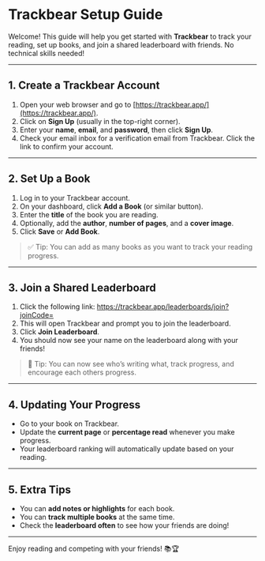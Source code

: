 # Trackbear Setup Guide

Welcome! This guide will help you get started with **Trackbear** to track your reading, set up books, and join a shared leaderboard with friends. No technical skills needed!

---

## 1. Create a Trackbear Account

1. Open your web browser and go to [https://trackbear.app/](https://trackbear.app/).  
2. Click on **Sign Up** (usually in the top-right corner).  
3. Enter your **name**, **email**, and **password**, then click **Sign Up**.  
4. Check your email inbox for a verification email from Trackbear. Click the link to confirm your account.  

---

## 2. Set Up a Book

1. Log in to your Trackbear account.  
2. On your dashboard, click **Add a Book** (or similar button).  
3. Enter the **title** of the book you are reading.  
4. Optionally, add the **author**, **number of pages**, and a **cover image**.  
5. Click **Save** or **Add Book**.  

> ✅ Tip: You can add as many books as you want to track your reading progress.

---

## 3. Join a Shared Leaderboard

1. Click the following link: https://trackbear.app/leaderboards/join?joinCode=
2. This will open Trackbear and prompt you to join the leaderboard.  
3. Click **Join Leaderboard**.  
4. You should now see your name on the leaderboard along with your friends!  

> 🎉 Tip: You can now see who’s writing what, track progress, and encourage each others progress.

---

## 4. Updating Your Progress

- Go to your book on Trackbear.  
- Update the **current page** or **percentage read** whenever you make progress.  
- Your leaderboard ranking will automatically update based on your reading.  

---

## 5. Extra Tips

- You can **add notes or highlights** for each book.  
- You can **track multiple books** at the same time.  
- Check the **leaderboard often** to see how your friends are doing!  

---

Enjoy reading and competing with your friends! 📚🏆

